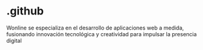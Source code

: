 # .github
Wonline se especializa en el desarrollo de aplicaciones web a medida, fusionando innovación tecnológica y creatividad para impulsar la presencia digital
